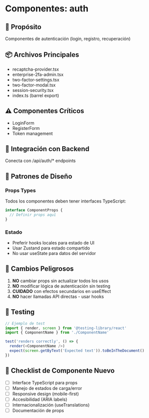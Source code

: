 # Componentes: auth

## 📁 Propósito
Componentes de autenticación (login, registro, recuperación)

## 📦 Archivos Principales
- recaptcha-provider.tsx
- enterprise-2fa-admin.tsx
- two-factor-settings.tsx
- two-factor-modal.tsx
- session-security.tsx
- index.ts (barrel export)

## ⚠️ Componentes Críticos
- LoginForm
- RegisterForm
- Token management

## 🔌 Integración con Backend
Conecta con /api/auth/* endpoints

## 🎨 Patrones de Diseño

### Props Types
Todos los componentes deben tener interfaces TypeScript:
```typescript
interface ComponentProps {
  // Definir props aquí
}
```

### Estado
- Preferir hooks locales para estado de UI
- Usar Zustand para estado compartido
- No usar useState para datos del servidor

## 🚨 Cambios Peligrosos

1. **NO** cambiar props sin actualizar todos los usos
2. **NO** modificar lógica de autenticación sin testing
3. **CUIDADO** con efectos secundarios en useEffect
4. **NO** hacer llamadas API directas - usar hooks

## 🧪 Testing

```typescript
// Ejemplo de test
import { render, screen } from '@testing-library/react'
import { ComponentName } from './ComponentName'

test('renders correctly', () => {
  render(<ComponentName />)
  expect(screen.getByText('Expected text')).toBeInTheDocument()
})
```

## 📝 Checklist de Componente Nuevo

- [ ] Interface TypeScript para props
- [ ] Manejo de estados de carga/error
- [ ] Responsive design (mobile-first)
- [ ] Accesibilidad (ARIA labels)
- [ ] Internacionalización (useTranslations)
- [ ] Documentación de props
